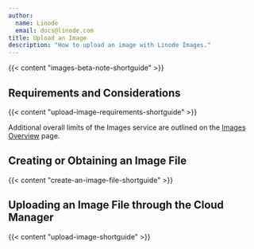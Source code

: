 ```yaml
---
author:
  name: Linode
  email: docs@linode.com
title: Upload an Image
description: "How to upload an image with Linode Images."
---
```


{{< content "images-beta-note-shortguide" >}}

## Requirements and Considerations

{{< content "upload-image-requirements-shortguide" >}}

Additional overall limits of the Images service are outlined on the [Images Overview](/docs/products/tools/images/#limits) page.

## Creating or Obtaining an Image File

{{< content "create-an-image-file-shortguide" >}}

## Uploading an Image File through the Cloud Manager

{{< content "upload-image-shortguide" >}}